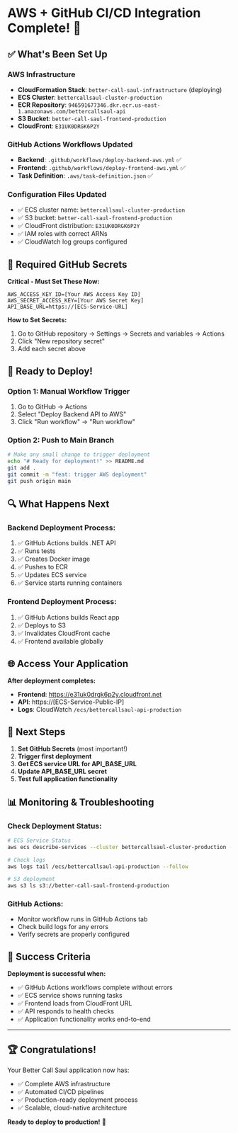 # AWS + GitHub CI/CD Integration Complete! 🎉

## ✅ What's Been Set Up

### AWS Infrastructure
- **CloudFormation Stack**: `better-call-saul-infrastructure` (deploying)
- **ECS Cluster**: `bettercallsaul-cluster-production`
- **ECR Repository**: `946591677346.dkr.ecr.us-east-1.amazonaws.com/bettercallsaul-api`
- **S3 Bucket**: `better-call-saul-frontend-production`
- **CloudFront**: `E31UK0DRGK6P2Y`

### GitHub Actions Workflows Updated
- **Backend**: `.github/workflows/deploy-backend-aws.yml` ✅
- **Frontend**: `.github/workflows/deploy-frontend-aws.yml` ✅
- **Task Definition**: `.aws/task-definition.json` ✅

### Configuration Files Updated
- ✅ ECS cluster name: `bettercallsaul-cluster-production`
- ✅ S3 bucket: `better-call-saul-frontend-production`
- ✅ CloudFront distribution: `E31UK0DRGK6P2Y`
- ✅ IAM roles with correct ARNs
- ✅ CloudWatch log groups configured

## 🔐 Required GitHub Secrets

**Critical - Must Set These Now:**

```
AWS_ACCESS_KEY_ID=[Your AWS Access Key ID]
AWS_SECRET_ACCESS_KEY=[Your AWS Secret Key]
API_BASE_URL=https://[ECS-Service-URL]
```

**How to Set Secrets:**
1. Go to GitHub repository → Settings → Secrets and variables → Actions
2. Click "New repository secret"
3. Add each secret above

## 🚀 Ready to Deploy!

### Option 1: Manual Workflow Trigger
1. Go to GitHub → Actions
2. Select "Deploy Backend API to AWS"
3. Click "Run workflow" → "Run workflow"

### Option 2: Push to Main Branch
```bash
# Make any small change to trigger deployment
echo "# Ready for deployment!" >> README.md
git add .
git commit -m "feat: trigger AWS deployment"
git push origin main
```

## 🔍 What Happens Next

### Backend Deployment Process:
1. ✅ GitHub Actions builds .NET API
2. ✅ Runs tests
3. ✅ Creates Docker image
4. ✅ Pushes to ECR
5. ✅ Updates ECS service
6. ✅ Service starts running containers

### Frontend Deployment Process:
1. ✅ GitHub Actions builds React app
2. ✅ Deploys to S3
3. ✅ Invalidates CloudFront cache
4. ✅ Frontend available globally

## 🌐 Access Your Application

**After deployment completes:**

- **Frontend**: https://e31uk0drgk6p2y.cloudfront.net
- **API**: https://[ECS-Service-Public-IP]
- **Logs**: CloudWatch `/ecs/bettercallsaul-api-production`

## 🔧 Next Steps

1. **Set GitHub Secrets** (most important!)
2. **Trigger first deployment**
3. **Get ECS service URL for API_BASE_URL**
4. **Update API_BASE_URL secret**
5. **Test full application functionality**

## 📊 Monitoring & Troubleshooting

### Check Deployment Status:
```bash
# ECS Service Status
aws ecs describe-services --cluster bettercallsaul-cluster-production --services bettercallsaul-api

# Check logs
aws logs tail /ecs/bettercallsaul-api-production --follow

# S3 deployment
aws s3 ls s3://better-call-saul-frontend-production
```

### GitHub Actions:
- Monitor workflow runs in GitHub Actions tab
- Check build logs for any errors
- Verify secrets are properly configured

## 🎯 Success Criteria

**Deployment is successful when:**
- ✅ GitHub Actions workflows complete without errors
- ✅ ECS service shows running tasks
- ✅ Frontend loads from CloudFront URL
- ✅ API responds to health checks
- ✅ Application functionality works end-to-end

---

## 🏆 Congratulations!

Your Better Call Saul application now has:
- ✅ Complete AWS infrastructure
- ✅ Automated CI/CD pipelines
- ✅ Production-ready deployment process
- ✅ Scalable, cloud-native architecture

**Ready to deploy to production!** 🚀